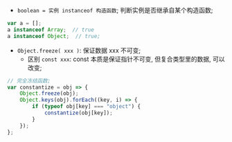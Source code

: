 -   `boolean = 实例 instanceof 构造函数`; 判断实例是否继承自某个构造函数;

```js
var a = [];
a instanceof Array;  // true
a instanceof Object;  // true;
```

-   `Object.freeze( xxx )`: 保证数据 xxx 不可变;
    -   区别 `const xxx`: const 本质是保证指针不可变, 但复合类型里的数据, 可以改变;

```js
// 完全冻结函数;
var constantize = obj => {
	Object.freeze(obj);
	Object.keys(obj).forEach((key, i) => {
		if (typeof obj[key] === "object") {
			constantize(obj[key]);
		}
	});
};
```
